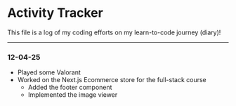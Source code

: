 # Activity Tracker

This file is a log of my coding efforts on my learn-to-code journey (diary)!

---

### 12-04-25

- Played some Valorant
- Worked on the Next.js Ecommerce store for the full-stack course
  - Added the footer component
  - Implemented the image viewer
